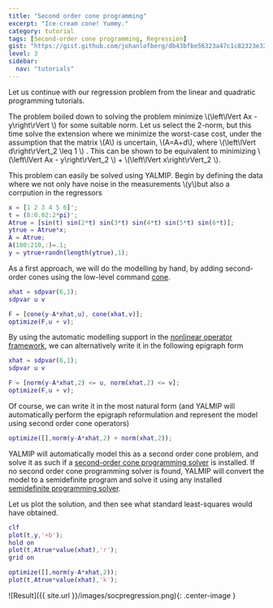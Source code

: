 ```yaml
---
title: "Second order cone programming"
excerpt: "Ice-cream cone! Yummy."
category: tutorial
tags: [Second-order cone programming, Regression]
gist: "https://gist.github.com/johanlofberg/db43bfbe56323a47c1c82323e321bc56.js"
level: 3
sidebar:
  nav: "tutorials"
---
```


Let us continue with our regression problem from the linear and quadratic programming tutorials.

The problem boiled down to solving the problem minimize \\(\left\lVert Ax - y\right\rVert \\) for some suitable norm. Let us select the 2-norm, but this time solve the extension where we minimize the worst-case cost, under the assumption that the matrix \\(A\\) is uncertain, \\(A=A+d\\), where \\(\left\lVert d\right\rVert_2 \leq 1 \\) . This can be shown to be equivalent to minimizing \\(\left\lVert Ax - y\right\rVert_2 \\) + \\(\left\lVert x\right\rVert_2 \\).

This problem can easily be solved using YALMIP. Begin by defining the data where we not only have noise in the measurements \\(y\\)but also a corrpution in the regressors

````matlab
x = [1 2 3 4 5 6]';
t = (0:0.02:2*pi)';
Atrue = [sin(t) sin(2*t) sin(3*t) sin(4*t) sin(5*t) sin(6*t)];
ytrue = Atrue*x;
A = Atrue;
A(100:210,:)=.1;
y = ytrue+randn(length(ytrue),1);
````

As a first approach, we will do the modelling by hand, by adding second-order cones using the low-level command [cone](/yalmip/comands/cone).

````matlab
xhat = sdpvar(6,1);
sdpvar u v

F = [cone(y-A*xhat,u), cone(xhat,v)];
optimize(F,u + v);
````

By using the automatic modelling support in the [nonlinear operator framework](/tutorial/nonlinearoperators), we can alternatively write it in the following epigraph form

````matlab
xhat = sdpvar(6,1);
sdpvar u v

F = [norm(y-A*xhat,2) <= u, norm(xhat,2) <= v];
optimize(F,u + v);
````

Of course, we can write it in the most natural form (and YALMIP will automatically perform the epigraph reformulation and represent the model using second order cone operators)
````matlab
optimize([],norm(y-A*xhat,2) + norm(xhat,2));
````

YALMIP will automatically model this as a second order cone problem, and solve it as such if a [second-order cone programming solver](/yalmip/solvers) is installed. If no second order cone programming solver is found, YALMIP will convert the model to a semidefinite program and solve it using any installed [semidefinite programming solver](/yalmip/solvers).

Let us plot the solution, and then see what standard least-squares would have obtained.

````matlab
clf
plot(t,y,'+b');
hold on
plot(t,Atrue*value(xhat),'r');
grid on

optimize([],norm(y-A*xhat,2));
plot(t,Atrue*value(xhat),'k');
````

![Result]({{ site.url }}/images/socpregression.png){: .center-image }
